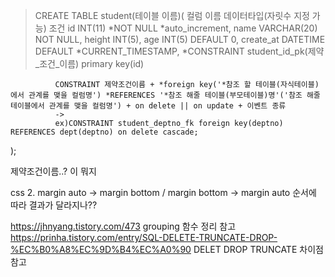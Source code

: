  > CREATE TABLE student(테이블 이름)(
            컬럼 이름        데이터타입(자릿수 지정 가능)           조건
               id                     INT(11)                 *NOT NULL *auto_increment,
              name                VARCHAR(20)                 NOT NULL,
              height                  INT(5),
              age                     INT(5)                  DEFAULT 0,
              create_at             DATETIME                  DEFAULT *CURRENT_TIMESTAMP,
              *CONSTRAINT student_id_pk(제약_조건_이름) primary key(id)

              CONSTRAINT 제약조건이름 + *foreign key('*참조 할 테이블(자식테이블)에서 관계를 맺을 컬럼명') *REFERENCES '*참조 해줄 테이블(부모테이블)명'('참조 해줄 테이블에서 관계를 맺을 컬럼명') + on delete || on update + 이벤트 종류
              ->
              ex)CONSTRAINT student_deptno_fk foreign key(deptno) REFERENCES dept(deptno) on delete cascade;
  );


제약조건이름..? 이 뭐지


css
2. margin auto -> margin bottom / margin bottom -> margin auto 순서에 따라 결과가 달라지나??




https://jhnyang.tistory.com/473 grouping 함수 정리 참고
https://prinha.tistory.com/entry/SQL-DELETE-TRUNCATE-DROP-%EC%B0%A8%EC%9D%B4%EC%A0%90 DELET DROP TRUNCATE 차이점 참고